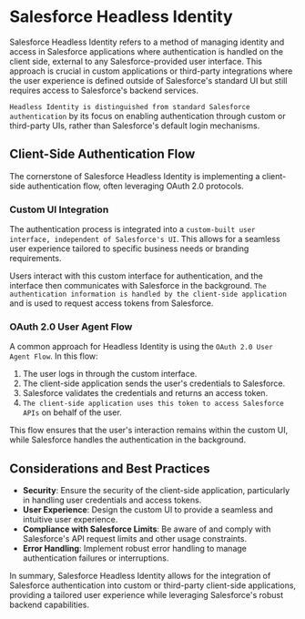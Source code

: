 # Salesforce Headless Identity

Salesforce Headless Identity refers to a method of managing identity and access in Salesforce applications where authentication is handled on the client side, external to any Salesforce-provided user interface. This approach is crucial in custom applications or third-party integrations where the user experience is defined outside of Salesforce's standard UI but still requires access to Salesforce's backend services.

`Headless Identity is distinguished from standard Salesforce authentication` by its focus on enabling authentication through custom or third-party UIs, rather than Salesforce's default login mechanisms.

## Client-Side Authentication Flow

The cornerstone of Salesforce Headless Identity is implementing a client-side authentication flow, often leveraging OAuth 2.0 protocols.

### Custom UI Integration

The authentication process is integrated into a `custom-built user interface, independent of Salesforce's UI`. This allows for a seamless user experience tailored to specific business needs or branding requirements.

Users interact with this custom interface for authentication, and the interface then communicates with Salesforce in the background. `The authentication information is handled by the client-side application` and is used to request access tokens from Salesforce.

### OAuth 2.0 User Agent Flow

A common approach for Headless Identity is using the `OAuth 2.0 User Agent Flow`. In this flow:

1. The user logs in through the custom interface.
2. The client-side application sends the user's credentials to Salesforce.
3. Salesforce validates the credentials and returns an access token.
4. `The client-side application uses this token to access Salesforce APIs` on behalf of the user.

This flow ensures that the user's interaction remains within the custom UI, while Salesforce handles the authentication in the background.

## Considerations and Best Practices

- **Security**: Ensure the security of the client-side application, particularly in handling user credentials and access tokens.
- **User Experience**: Design the custom UI to provide a seamless and intuitive user experience.
- **Compliance with Salesforce Limits**: Be aware of and comply with Salesforce's API request limits and other usage constraints.
- **Error Handling**: Implement robust error handling to manage authentication failures or interruptions.

In summary, Salesforce Headless Identity allows for the integration of Salesforce authentication into custom or third-party client-side applications, providing a tailored user experience while leveraging Salesforce's robust backend capabilities.
